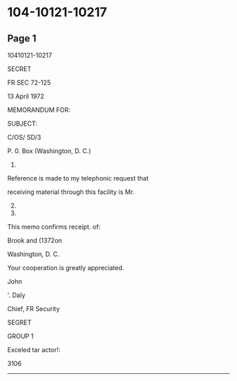 # 104-10121-10217

## Page 1

10410121-10217

SECRET

FR SEC 72-125

13 April 1972

MEMORANDUM FOR:

SUBJECT:

C/OS/ SD/3

P. 0. Box (Washington, D. C.)

1.

Reference is made to my telephonic request that

receiving material through this facility is Mr.

2.

3.

This memo confirms receipt. of:

Brook and (1372on

Washington, D. C.

Your cooperation is greatly appreciated.

John

'. Daly

Chief, FR Security

SEGRET

GROUP 1

Exceled tar actor!:

3106

---

